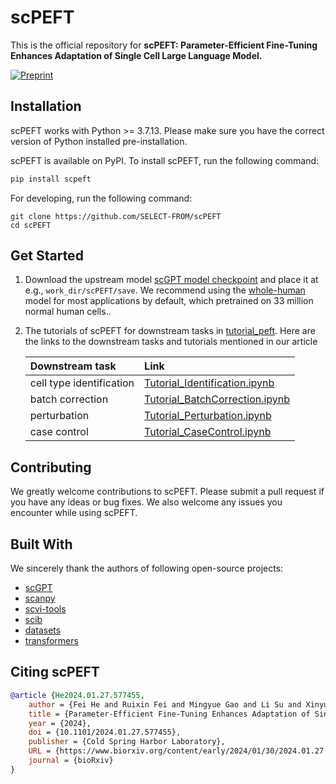 # scPEFT

This is the official repository for **scPEFT: Parameter-Efficient Fine-Tuning Enhances Adaptation of Single Cell Large Language Model.**

[![Preprint](https://img.shields.io/badge/preprint-available-brightgreen)](https://www.biorxiv.org/content/10.1101/2024.01.27.577455v1) &nbsp;

## Installation

scPEFT works with Python >= 3.7.13. Please make sure you have the correct version of Python installed pre-installation.

scPEFT is available on PyPI. To install scPEFT, run the following command:

```bash
pip install scpeft
```

For developing, run the following command:

```
git clone https://github.com/SELECT-FROM/scPEFT
cd scPEFT
```



## Get Started

1. Download the upstream model  [scGPT model checkpoint](https://github.com/bowang-lab/scGPT/blob/main/README.md#pretrained-scgpt-model-zoo) and place it at e.g., `work_dir/scPEFT/save`. We recommend using the [whole-human](https://drive.google.com/drive/folders/1oWh_-ZRdhtoGQ2Fw24HP41FgLoomVo-y?usp=sharing) model for most applications by default, which pretrained on 33 million normal human cells..

2. The tutorials of scPEFT for downstream tasks in  [tutorial_peft](https://github.com/SELECT-FROM/scPEFT/tree/main/tutorial_peft).  Here are the links to the downstream tasks and tutorials mentioned in our article

   | Downstream task          | Link                                                         |
   | :----------------------- | :----------------------------------------------------------- |
   | cell type identification | [Tutorial_Identification.ipynb](https://github.com/SELECT-FROM/scPEFT/blob/main/tutorial_peft/Tutorial_Identification.ipynb) |
   | batch correction         | [Tutorial_BatchCorrection.ipynb](https://github.com/SELECT-FROM/scPEFT/blob/main/tutorial_peft/Tutorial_BatchCorrection.ipynb) |
   | perturbation             | [Tutorial_Perturbation.ipynb](https://github.com/SELECT-FROM/scPEFT/blob/main/tutorial_peft/Tutorial_Perturbation.ipynb) |
   | case control             | [Tutorial_CaseControl.ipynb](https://github.com/SELECT-FROM/scPEFT/blob/main/tutorial_peft/Tutorial_Perturbation.ipynb) |

   

## Contributing

We greatly welcome contributions to scPEFT. Please submit a pull request if you have any ideas or bug fixes. We also welcome any issues you encounter while using scPEFT.

## Built With

We sincerely thank the authors of following open-source projects:

- [scGPT](https://github.com/bowang-lab/scGPT)
- [scanpy](https://github.com/scverse/scanpy)
- [scvi-tools](https://github.com/scverse/scvi-tools)
- [scib](https://github.com/theislab/scib)
- [datasets](https://github.com/huggingface/datasets)
- [transformers](https://github.com/huggingface/transformers)

## Citing scPEFT

```bibtex
@article {He2024.01.27.577455,
	author = {Fei He and Ruixin Fei and Mingyue Gao and Li Su and Xinyu Zhang and Dong Xu},
	title = {Parameter-Efficient Fine-Tuning Enhances Adaptation of Single Cell Large Language Model for Cell Type Identification},
	year = {2024},
	doi = {10.1101/2024.01.27.577455},
	publisher = {Cold Spring Harbor Laboratory},
	URL = {https://www.biorxiv.org/content/early/2024/01/30/2024.01.27.577455},
	journal = {bioRxiv}
}
```
